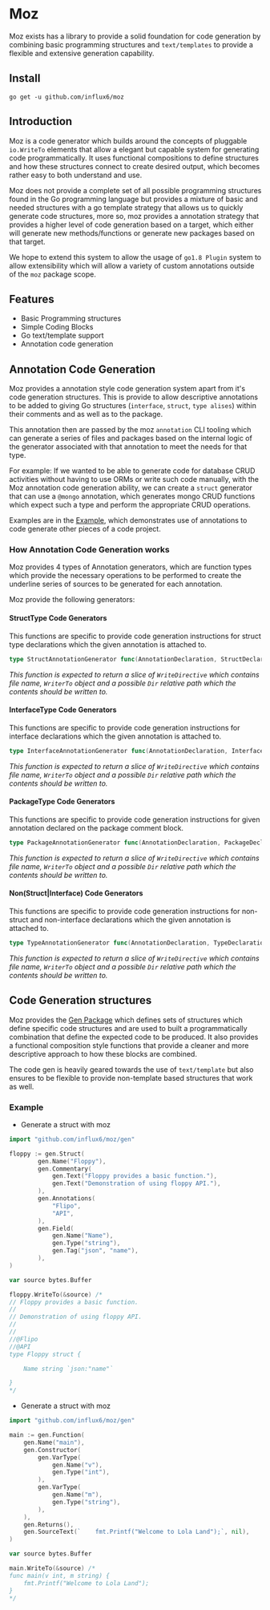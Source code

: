Moz
=======
Moz exists has a library to provide a solid foundation for code generation by combining basic programming structures and `text/templates` to provide a flexible and extensive generation capability.

Install
-----------

```shell
go get -u github.com/influx6/moz
```

Introduction 
----------------------------

Moz is a code generator which builds around the concepts of pluggable `io.WriteTo` elements that allow a elegant but capable system for generating code programmatically. It uses functional compositions to define structures and how these structures connect to create desired output, which becomes rather easy to both understand and use.

Moz does not provide a complete set of all possible programming structures found in the Go programming language but provides a mixture of basic and needed structures with a go template strategy that allows us to quickly generate code structures, more so, moz provides a annotation strategy that provides a higher level of code generation based on a target, which either will generate new methods/functions or generate new packages based on that target. 

We hope to extend this system to allow the usage of `go1.8 Plugin`  system to allow extensibility which will allow a variety of custom annotations outside of the `moz` package scope.

Features
----------

- Basic Programming structures
- Simple Coding Blocks
- Go text/template support 
- Annotation code generation 


Annotation Code Generation
----------------------------

Moz provides a annotation style code generation system apart from it's code generation structures. This is provide to allow descriptive annotations to be added to giving Go structures (`interface`, `struct`, `type alises`) within their comments and as well as to the package.

This annotation then are passed by the moz `annotation` CLI tooling which can generate a series of files and packages based on the internal logic of the generator associated with that annotation to meet the needs for that type.

For example: If we wanted to be able to generate code for database CRUD activities without having to use ORMs or write such code manually, with the Moz annotation code generation ability, we can create a `struct` generator that can use a `@mongo` annotation, which generates mongo CRUD functions which expect such a type and perform the appropriate CRUD operations.

Examples are in the [Example](./examples/dap), which demonstrates use of annotations to code generate other pieces of a code project.


### How Annotation Code Generation works

Moz provides 4 types of Annotation generators, which are function types which provide the necessary operations to be performed to create the underline series of sources to be generated for each annotation. 

Moz provide the following generators:

#### StructType Code Generators

This functions are specific to provide code generation instructions for struct type declarations which the given annotation is attached to.

```go
type StructAnnotationGenerator func(AnnotationDeclaration, StructDeclaration, PackageDeclaration) ([]gen.WriteDirective, error)
```

*This function is expected to return a slice of `WriteDirective` which contains file name, `WriterTo` object and a possible `Dir` relative path which the contents should be written to.*

#### InterfaceType Code Generators

This functions are specific to provide code generation instructions for interface declarations which the given annotation is attached to.

```go
type InterfaceAnnotationGenerator func(AnnotationDeclaration, InterfaceDeclaration, PackageDeclaration) ([]gen.WriteDirective, error)
```

*This function is expected to return a slice of `WriteDirective` which contains file name, `WriterTo` object and a possible `Dir` relative path which the contents should be written to.*

#### PackageType Code Generators

This functions are specific to provide code generation instructions for given annotation declared on the package comment block.

```go
type PackageAnnotationGenerator func(AnnotationDeclaration, PackageDeclaration) ([]gen.WriteDirective, error)
```

*This function is expected to return a slice of `WriteDirective` which contains file name, `WriterTo` object and a possible `Dir` relative path which the contents should be written to.*

#### Non(Struct|Interface) Code Generators

This functions are specific to provide code generation instructions for non-struct and non-interface declarations which the given annotation is attached to.

```go
type TypeAnnotationGenerator func(AnnotationDeclaration, TypeDeclaration, PackageDeclaration) ([]gen.WriteDirective, error)
```

*This function is expected to return a slice of `WriteDirective` which contains file name, `WriterTo` object and a possible `Dir` relative path which the contents should be written to.*


Code Generation structures
---------------------------

Moz provides the [Gen Package](./gen) which defines sets of structures which define specific code structures and are used to built a programmatically combination that define the expected code to be produced. It also provides a functional composition style functions that provide a cleaner and more descriptive approach to how these blocks are combined.

The code gen is heavily geared towards the use of `text/template` but also ensures to be flexible to provide non-template based structures that work as well.

### Example

- Generate a struct with moz

```go
import "github.com/influx6/moz/gen"

floppy := gen.Struct(
		gen.Name("Floppy"),
		gen.Commentary(
			gen.Text("Floppy provides a basic function."),
			gen.Text("Demonstration of using floppy API."),
		),
		gen.Annotations(
			"Flipo",
			"API",
		),
		gen.Field(
			gen.Name("Name"),
			gen.Type("string"),
			gen.Tag("json", "name"),
		),
)

var source bytes.Buffer

floppy.WriteTo(&source) /*
// Floppy provides a basic function.
// 
// Demonstration of using floppy API.
// 
//
//@Flipo
//@API
type Floppy struct {

    Name string `json:"name"` 

}
*/
```


- Generate a struct with moz

```go
import "github.com/influx6/moz/gen"

main := gen.Function(
    gen.Name("main"),
    gen.Constructor(
        gen.VarType(
            gen.Name("v"),
            gen.Type("int"),
        ),
        gen.VarType(
            gen.Name("m"),
            gen.Type("string"),
        ),
    ),
    gen.Returns(),
    gen.SourceText(`	fmt.Printf("Welcome to Lola Land");`, nil),
)

var source bytes.Buffer

main.WriteTo(&source) /*
func main(v int, m string) {
	fmt.Printf("Welcome to Lola Land");
}
*/
```